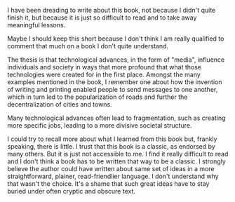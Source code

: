 I have been dreading to write about this book, not because I didn't quite finish it, but because it is just so difficult to read and to take away meaningful lessons.

Maybe I should keep this short because I don't think I am really qualified to comment that much on a book I don't quite understand.

The thesis is that technological advances, in the form of "media", influence individuals and society in ways that more profound that what those technologies were created for in the first place. 
Amongst the many examples mentioned in the book, I remember one about how the invention of writing and printing enabled people to send messages to one another, which in turn led to the popularization of roads and further the decentralization of cities and towns.

Many technological advances often lead to fragmentation, such as creating more specific jobs, leading to a more divisive societal structure.

I could try to recall more about what I learned from this book but, frankly speaking, there is little.
I trust that this book is a classic, as endorsed by many others.
But it is just not accessible to me.
I find it really difficult to read and I don't think a book has to be written that way to be a classic.
I strongly believe the author could have written about same set of ideas in a more straightforward, plainer, read-friendlier language.
I don't understand why that wasn't the choice.
It's a shame that such great ideas have to stay buried under often cryptic and obscure text.